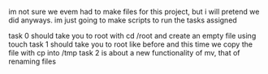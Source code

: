 im not sure we evem had to make files for this project, but i will pretend we
did anyways. im just going to make scripts to run the tasks assigned

task 0 should take you to root with cd /root and create an empty file using touch
task 1 should take you to root like before and this time we copy the file with cp into /tmp
task 2 is about a new functionality of mv, that of renaming files